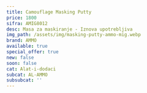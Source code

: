 ```yaml
---
title: Camouflage Masking Putty
price: 1800
sifra: AMIG8012
desc: Masa za maskiranje - Iznova upotrebljiva
img_path: /assets/img/masking-putty-ammo-mig.webp
brand: AMMO
available: true
special_offer: true
new: false
soon: false
cat: Alat-i-dodaci
subcat: AL-AMMO
subsubcat: ''
---
```


